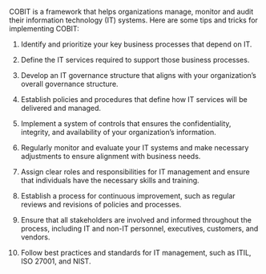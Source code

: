 COBIT is a framework that helps organizations manage, monitor and audit their information technology (IT) systems. Here are some tips and tricks for implementing COBIT:

1. Identify and prioritize your key business processes that depend on IT.

2. Define the IT services required to support those business processes.

3. Develop an IT governance structure that aligns with your organization’s overall governance structure.

4. Establish policies and procedures that define how IT services will be delivered and managed.

5. Implement a system of controls that ensures the confidentiality, integrity, and availability of your organization’s information.

6. Regularly monitor and evaluate your IT systems and make necessary adjustments to ensure alignment with business needs.

7. Assign clear roles and responsibilities for IT management and ensure that individuals have the necessary skills and training.

8. Establish a process for continuous improvement, such as regular reviews and revisions of policies and processes.

9. Ensure that all stakeholders are involved and informed throughout the process, including IT and non-IT personnel, executives, customers, and vendors.

10. Follow best practices and standards for IT management, such as ITIL, ISO 27001, and NIST.
